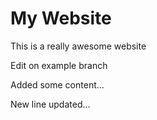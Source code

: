 # My Website

This is a really awesome website

Edit on example branch

Added some content...

New line updated...